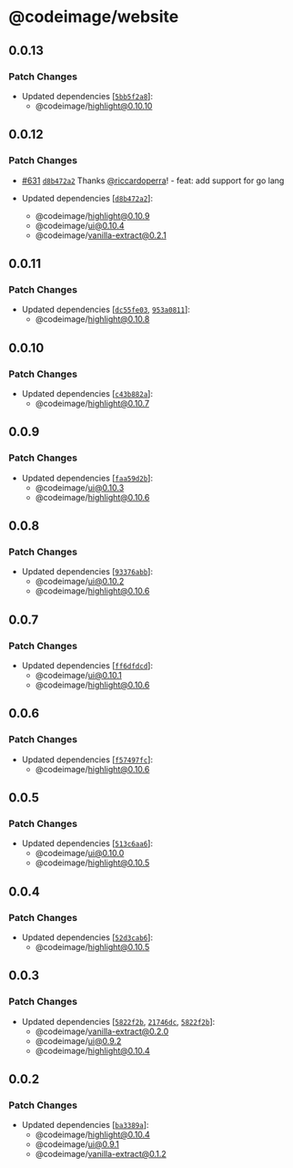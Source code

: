 # @codeimage/website

## 0.0.13

### Patch Changes

- Updated dependencies [[`5bb5f2a8`](https://github.com/riccardoperra/codeimage/commit/5bb5f2a824e69d7cd3d9c2616eaed2409dce5626)]:
  - @codeimage/highlight@0.10.10

## 0.0.12

### Patch Changes

- [#631](https://github.com/riccardoperra/codeimage/pull/631) [`d8b472a2`](https://github.com/riccardoperra/codeimage/commit/d8b472a2a3ddc1fd113d89688d045755046ee8b0) Thanks [@riccardoperra](https://github.com/riccardoperra)! - feat: add support for go lang

- Updated dependencies [[`d8b472a2`](https://github.com/riccardoperra/codeimage/commit/d8b472a2a3ddc1fd113d89688d045755046ee8b0)]:
  - @codeimage/highlight@0.10.9
  - @codeimage/ui@0.10.4
  - @codeimage/vanilla-extract@0.2.1

## 0.0.11

### Patch Changes

- Updated dependencies [[`dc55fe03`](https://github.com/riccardoperra/codeimage/commit/dc55fe0355f8cc37a62af142e74b88bbe2266746), [`953a0811`](https://github.com/riccardoperra/codeimage/commit/953a081191928079fe92efaa6c37de9a7f889a7c)]:
  - @codeimage/highlight@0.10.8

## 0.0.10

### Patch Changes

- Updated dependencies [[`c43b882a`](https://github.com/riccardoperra/codeimage/commit/c43b882aff469b7f3dce92964a593a6194058362)]:
  - @codeimage/highlight@0.10.7

## 0.0.9

### Patch Changes

- Updated dependencies [[`faa59d2b`](https://github.com/riccardoperra/codeimage/commit/faa59d2bf61f054c3697d0072c9daed6e454cb15)]:
  - @codeimage/ui@0.10.3
  - @codeimage/highlight@0.10.6

## 0.0.8

### Patch Changes

- Updated dependencies [[`93376abb`](https://github.com/riccardoperra/codeimage/commit/93376abbc3c4fa32edd7927062a892a06d3fe410)]:
  - @codeimage/ui@0.10.2
  - @codeimage/highlight@0.10.6

## 0.0.7

### Patch Changes

- Updated dependencies [[`ff6dfdcd`](https://github.com/riccardoperra/codeimage/commit/ff6dfdcd71e524d681895fb6554bf9500b1e1957)]:
  - @codeimage/ui@0.10.1
  - @codeimage/highlight@0.10.6

## 0.0.6

### Patch Changes

- Updated dependencies [[`f57497fc`](https://github.com/riccardoperra/codeimage/commit/f57497fce4d1aeea72d2e55e0261acbf6a4744dc)]:
  - @codeimage/highlight@0.10.6

## 0.0.5

### Patch Changes

- Updated dependencies [[`513c6aa6`](https://github.com/riccardoperra/codeimage/commit/513c6aa66356ef43d96cdd18906b13bf5d8218da)]:
  - @codeimage/ui@0.10.0
  - @codeimage/highlight@0.10.5

## 0.0.4

### Patch Changes

- Updated dependencies [[`52d3cab6`](https://github.com/riccardoperra/codeimage/commit/52d3cab6a9ff446287380229fd7dfd0eb4c4afef)]:
  - @codeimage/highlight@0.10.5

## 0.0.3

### Patch Changes

- Updated dependencies [[`5822f2b`](https://github.com/riccardoperra/codeimage/commit/5822f2bdb309ef1897a03d9aaea3bb2efeec7f15), [`21746dc`](https://github.com/riccardoperra/codeimage/commit/21746dca2034ec0c357b9262d30e6fb2769d47da), [`5822f2b`](https://github.com/riccardoperra/codeimage/commit/5822f2bdb309ef1897a03d9aaea3bb2efeec7f15)]:
  - @codeimage/vanilla-extract@0.2.0
  - @codeimage/ui@0.9.2
  - @codeimage/highlight@0.10.4

## 0.0.2

### Patch Changes

- Updated dependencies [[`ba3389a`](https://github.com/riccardoperra/codeimage/commit/ba3389a635ba8a5dae619ca59b38b48f2cb7a768)]:
  - @codeimage/highlight@0.10.4
  - @codeimage/ui@0.9.1
  - @codeimage/vanilla-extract@0.1.2
